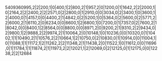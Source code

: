 5409360995,2|2|200,1|0|400,1|2|800,2|1|957,2|0|1200,0|1|1642,2|2|2000,1|0|2164,2|2|2400,2|2|2571,0|2|2800,0|1|2910,0|0|3034,0|2|3400,1|0|3600,1|2|4000,0|1|4157,0|0|4400,2|1|4842,0|2|5200,1|0|5364,0|2|5600,0|2|5771,2|2|6000,2|1|6110,2|0|6234,0|0|6600,1|2|6800,1|0|7200,0|1|7357,0|2|7600,2|1|8042,0|0|8400,1|2|8564,0|0|8800,0|0|8971,2|0|9200,2|1|9310,2|2|9434,0|2|9800,1|2|9888,2|2|9974,2|1|10064,2|0|10148,1|0|10236,0|0|10320,0|1|10402,1|1|10490,2|1|10576,2|2|10664,1|2|10750,0|2|10830,0|1|10914,0|0|11004,1|0|11088,1|1|11172,1|2|11262,2|2|11348,2|1|11438,2|0|11522,1|0|11612,0|0|11696,0|1|11784,1|1|11874,2|1|11973,2|2|12021,1|2|12069,0|2|12125,0|1|12175,0|0|12238,2|2|12684
